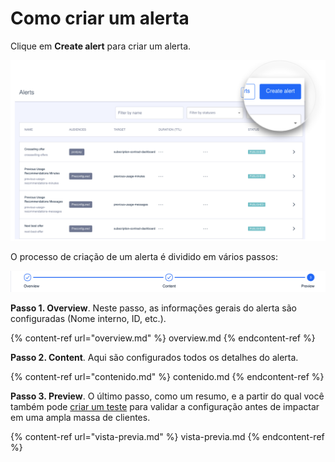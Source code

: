 Como criar um alerta
====================

Clique em **Create alert** para criar um alerta. 

![](../.gitbook/assets/Create_alerts_Detail.png)

O processo de criação de um alerta é dividido em vários passos:

![](../.gitbook/assets/Crear_alerta_pasos.png)

**Passo 1. Overview**. Neste passo, as informações gerais do alerta são configuradas (Nome interno, ID, etc.).

{% content-ref url="overview.md" %}
overview.md
{% endcontent-ref %}

**Passo 2. Content**. Aqui são configurados todos os detalhes do alerta.

{% content-ref url="contenido.md" %}
contenido.md
{% endcontent-ref %}

**Passo 3. Preview**. O último passo, como um resumo, e a partir do qual você também pode [criar um teste](../como-hacer-un-test.md) para validar a configuração antes de impactar em uma ampla massa de clientes.

{% content-ref url="vista-previa.md" %}
vista-previa.md
{% endcontent-ref %}

